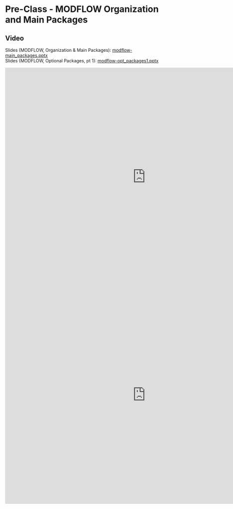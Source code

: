 # Pre-Class - MODFLOW Organization and Main Packages



## Video

Slides (MODFLOW, Organization & Main Packages): [modflow-main_packages.pptx](modflow-main_packages.pptx) <br>
Slides (MODFLOW, Optional Packages, pt 1): [modflow-opt_packages1.pptx](modflow-opt_packages1.pptx)

<iframe width="900" height="700" src="https://www.youtube.com/embed/ouPJmd2_5jk?si=d1eLYC_DBhsWam-4" title="YouTube 
video player" frameborder="0" allow="accelerometer; autoplay; clipboard-write; encrypted-media; gyroscope; picture-in-picture; web-share" referrerpolicy="strict-origin-when-cross-origin" allowfullscreen></iframe>

<iframe width="900" height="700" src="https://www.youtube.com/embed/fxajUzhY2eE?si=Un76vUDBpyIFg0Jn" title="YouTube 
video player" frameborder="0" allow="accelerometer; autoplay; clipboard-write; encrypted-media; gyroscope; picture-in-picture; web-share" referrerpolicy="strict-origin-when-cross-origin" allowfullscreen></iframe>
